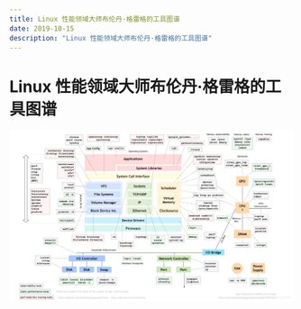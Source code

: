 ```yaml
---
title: Linux 性能领域大师布伦丹·格雷格的工具图谱
date: 2019-10-15 
description: "Linux 性能领域大师布伦丹·格雷格的工具图谱"
---
```


# Linux 性能领域大师布伦丹·格雷格的工具图谱
![Linux工具图谱](../rsc/linux_perfermance_tools_by_BrendanGregg.png)
